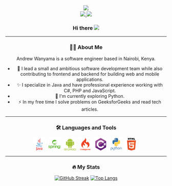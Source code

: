 <div id="header" align="center">
  <img src="https://media.giphy.com/media/1GEATImIxEXVR79Dhk/giphy.gif" width="100"/>  
  <div id="badges">
    <a href="https://www.linkedin.com/in/andrew-wanyama" target="_blank">
      <img src="https://img.shields.io/badge/LinkedIn-blue?logo=linkedin&logoColor=white&style=flat"/>
    </a>
    <a href="https://www.abinstance.com/dev" target="_blank">
      <img src="https://img.shields.io/badge/Portfolio-rgb(223,%20255,%20128)&style=flat"/>
    </a>
  <div/>
  <h3>
    Hi there
    <img src="https://media.giphy.com/media/hvRJCLFzcasrR4ia7z/giphy.gif" width="30px"/>
  </h3>
</div>
  
---

### 👨‍💻 About Me
  
Andrew Wanyama is a software engineer based in Nairobi, Kenya.

- :telescope: I lead a small and ambitious software development team while also contributing to frontend and backend for building web and mobile applications.
- ✨ I specialize in Java and have professional experience working with C#, PHP and JavaScript.  
- :seedling: I'm currently exploring Python.
- :zap: In my free time I solve problems on GeeksforGeeks and read tech articles.

---

### :hammer_and_wrench: Languages and Tools
  
<div>
  <img src="https://github.com/devicons/devicon/blob/master/icons/java/java-original-wordmark.svg" title="Java" alt="Java" width="40" height="40"/>&nbsp;  
  <img src="https://github.com/devicons/devicon/blob/master/icons/spring/spring-original-wordmark.svg" title="Spring" alt="Spring" width="40" height="40"/>&nbsp;
  <img src="https://github.com/devicons/devicon/blob/master/icons/android/android-plain-wordmark.svg" title="Android" alt="Android" width="40" height="40"/>&nbsp;
  <img src="https://github.com/devicons/devicon/blob/master/icons/codeigniter/codeigniter-plain-wordmark.svg" title="CodeIgniter" alt="CodeIgniter" width="40" height="40"/>&nbsp;
  <img src="https://github.com/devicons/devicon/blob/master/icons/csharp/csharp-original.svg" title="csharp" alt="csharp" width="40" height="40"/>&nbsp;
  <img src="https://github.com/devicons/devicon/blob/master/icons/python/python-original-wordmark.svg" title="Python" alt="Python" width="40" height="40"/>&nbsp;
  <img src="https://github.com/devicons/devicon/blob/master/icons/html5/html5-original-wordmark.svg" title="HTML5" alt="HTML" width="40" height="40"/>&nbsp;
</div>
  
---

### :fire: My Stats
  
[![GitHub Streak](http://github-readme-streak-stats.herokuapp.com?user=andrew-wanyama&theme=dark&background=000000)](https://git.io/streak-stats)
[![Top Langs](https://github-readme-stats.vercel.app/api/top-langs/?username=andrew-wanyama&count_private=true&layout=compact&theme=vision-friendly-dark)](https://github.com/anuraghazra/github-readme-stats)
